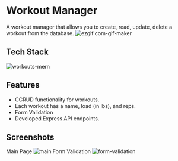 # Workout Manager 
A workout manager that allows you to create, read, update, delete a workout from the database.
![ezgif com-gif-maker](https://user-images.githubusercontent.com/70309225/183317343-e7f066a2-9daf-4f37-86ce-e7f133aa749f.gif)

## Tech Stack
![workouts-mern](https://user-images.githubusercontent.com/70309225/183312642-f1133cf7-cf44-4b6f-8632-a808d19cef0c.png)


## Features
- CCRUD functionality for workouts.
- Each workout has a name, load (in lbs), and reps.
- Form Validation
- Developed Express API endpoints.

## Screenshots
Main Page
![main](https://user-images.githubusercontent.com/70309225/182763004-af89100e-5ab4-4901-82be-5dc6c1f44d31.PNG)
Form Validation
![form-validation](https://user-images.githubusercontent.com/70309225/182763008-f79659f9-49be-4581-b3f2-23df92ca369f.PNG)

